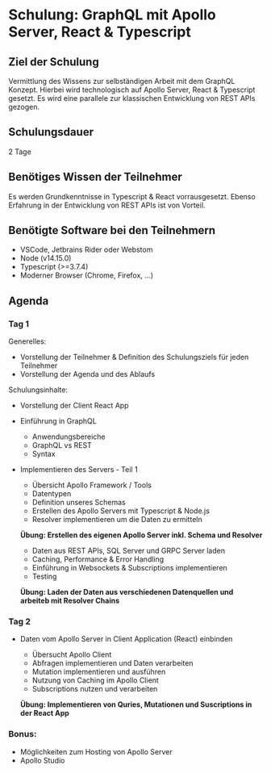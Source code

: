 # Schulung: GraphQL mit Apollo Server, React & Typescript

## Ziel der Schulung

Vermittlung des Wissens zur selbständigen Arbeit mit dem GraphQL Konzept. Hierbei wird technologisch auf Apollo Server, React & Typescript gesetzt. Es wird eine parallele zur klassischen Entwicklung von REST APIs gezogen. 

## Schulungsdauer

2 Tage

## Benötiges Wissen der Teilnehmer

Es werden Grundkenntnisse in Typescript & React vorrausgesetzt. Ebenso Erfahrung in der Entwicklung von REST APIs ist von Vorteil.
## Benötigte Software bei den Teilnehmern

- VSCode, Jetbrains Rider oder Webstom
- Node (v14.15.0)
- Typescript (>=3.7.4)
- Moderner Browser (Chrome, Firefox, ...)

## Agenda

### Tag 1

Generelles:

- Vorstellung der Teilnehmer & Definition des Schulungsziels für jeden Teilnehmer
- Vorstellung der Agenda und des Ablaufs

Schulungsinhalte:

- Vorstellung der Client React App

- Einführung in GraphQL
  - Anwendungsbereiche
  - GraphQL vs REST 
  - Syntax

- Implementieren des Servers - Teil 1
  - Übersicht Apollo Framework / Tools
  - Datentypen
  - Definition unseres Schemas 
  - Erstellen des Apollo Servers mit Typescript & Node.js 
  - Resolver implementieren um die Daten zu ermitteln

  **Übung: Erstellen des eigenen Apollo Server inkl. Schema und Resolver**
  
  - Daten aus REST APIs, SQL Server und GRPC Server laden
  - Caching, Performance & Error Handling
  - Einführung in Websockets & Subscriptions implementieren
  - Testing

  **Übung: Laden der Daten aus verschiedenen Datenquellen und arbeiteb mit Resolver Chains**

### Tag 2

- Daten vom Apollo Server in Client Application (React) einbinden
  - Übersucht Apollo Client
  - Abfragen implementieren und Daten verarbeiten
  - Mutation implementieren und ausführen
  - Nutzung von Caching im Apollo Client
  - Subscriptions nutzen und verarbeiten

  **Übung: Implementieren von Quries, Mutationen und Suscriptions in der React App**

### Bonus:

- Möglichkeiten zum Hosting von Apollo Server
- Apollo Studio